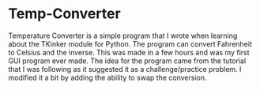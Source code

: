 # Temp-Converter
Temperature Converter is a simple program that I wrote when learning about the TKinker module for Python. The program can convert Fahrenheit to Celsius and the inverse. This was made in a few hours and was my first GUI program ever made. The idea for the program came from the tutorial that I was following as it suggested it as a challenge/practice problem. I modified it a bit by adding the ability to swap the conversion.
